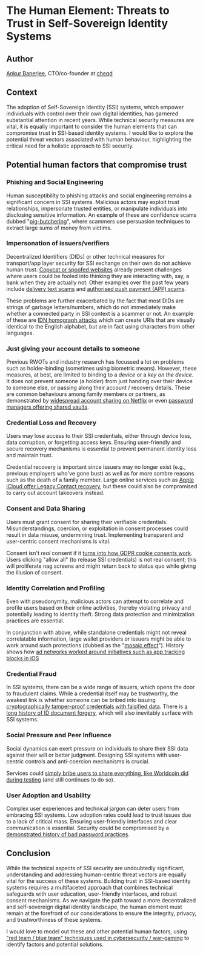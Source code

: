 # The Human Element: Threats to Trust in Self-Sovereign Identity Systems

## Author

[Ankur Banerjee](https://twitter.com/ankurb), CTO/co-founder at [cheqd](https://cheqd.io)

## Context

The adoption of Self-Sovereign Identity (SSI) systems, which empower individuals with control over their own digital identities, has garnered substantial attention in recent years. While technical security measures are vital, it is equally important to consider the human elements that can compromise trust in SSI-based identity systems. I would like to explore the potential threat vectors associated with human behaviour, highlighting the critical need for a holistic approach to SSI security.

## Potential human factors that compromise trust

### Phishing and Social Engineering

Human susceptibility to phishing attacks and social engineering remains a significant concern in SSI systems. Malicious actors may exploit trust relationships, impersonate trusted entities, or manipulate individuals into disclosing sensitive information. An example of these are confidence scams dubbed "[pig-butchering](https://www.forbes.com/sites/cyrusfarivar/2022/09/09/pig-butchering-crypto-super-scam/)", where scammers use persuasion techniques to extract large sums of money from victims.

### Impersonation of issuers/verifiers

Decentralized Identifiers (DIDs) or other technical measures for transport/app layer security for SSI exchange on their own do not achieve human trust. [Copycat or spoofed websites](https://www.which.co.uk/consumer-rights/advice/how-to-spot-a-copycat-website-a4iDh0D1VIP7) already present challenges where users could be fooled into thinking they are interacting with, say, a bank when they are actually not. Other examples over the past few years include [delivery text scams](https://www.bbc.co.uk/news/newsbeat-57654967) and [authorised push payment (APP) scams](https://www.psr.org.uk/our-work/app-scams/).

These problems are further exacerbated by the fact that most DIDs are strings of garbage letters/numbers, which do not immediately make whether a connected party in SSI context is a scammer or not. An example of these are [IDN homograph attacks](https://en.wikipedia.org/wiki/IDN_homograph_attack) which can create URIs that are visually identical to the English alphabet, but are in fact using characters from other languages.

### Just giving your account details to someone

Previous RWOTs and industry research has focussed a lot on problems such as holder-binding (sometimes using biometric means). However, these measures, at best, are limited to binding to a *device* or a *key on the device*. It does not prevent someone (a holder) from just handing over their device to someone else, or passing along their account / recovery details. These are common behaviours among family members or partners, as demonstrated by [widespread account sharing on Netflix](https://time.com/6223415/netflix-password-sharing-crackdown/) or even [password managers offering shared vaults](https://security.stackexchange.com/q/234747/3139).

### Credential Loss and Recovery

Users may lose access to their SSI credentials, either through device loss, data corruption, or forgetting access keys. Ensuring user-friendly and secure recovery mechanisms is essential to prevent permanent identity loss and maintain trust.

Credential recovery is important since issuers may no longer exist (e.g., previous employers who've gone bust) as well as for more sombre reasons such as the death of a family member. Large online services such as [Apple iCloud offer Legacy Contact recovery](https://support.apple.com/en-us/HT208510), but these could also be compromised to carry out account takeovers instead.

### Consent and Data Sharing

Users must grant consent for sharing their verifiable credentials. Misunderstandings, coercion, or exploitation in consent processes could result in data misuse, undermining trust. Implementing transparent and user-centric consent mechanisms is vital.

Consent isn't *real* consent if it [turns into how GDPR cookie consents work](https://www.wired.co.uk/article/gdpr-cookie-consent-eprivacy). Users clicking "allow all" (to release SSI credentials) is not real consent; this will proliferate nag screens and might return back to status quo while giving the illusion of consent.

### Identity Correlation and Profiling

Even with pseudonymity, malicious actors can attempt to correlate and profile users based on their online activities, thereby violating privacy and potentially leading to identity theft. Strong data protection and minimization practices are essential.

In conjunction with above, while standalone credentials might not reveal correlatable information, large wallet providers or issuers might be able to work around such protections (dubbed as the "[mosaic effect](https://blogs.icrc.org/law-and-policy/2021/02/09/mosaic-effect-revelation-risks/)"). History shows how [ad networks worked around initiatives such as app tracking blocks in iOS](https://blog.hubspot.com/marketing/how-advertisers-are-navigating-ios-14)

### Credential Fraud

In SSI systems, there can be a wide range of issuers, which opens the door to fraudulent claims. While a credential itself may be trustworthy, the weakest link is whether someone can be bribed into issuing [cryptographically tamper-proof credentials with falsified data](https://www.theguardian.com/money/2022/nov/24/100-people-arrested-ispoof-uk-biggest-investigation). There is [a long history of ID document forgery](https://en.wikipedia.org/wiki/Identity_document_forgery), which will also inevitably surface with SSI systems.

### Social Pressure and Peer Influence

Social dynamics can exert pressure on individuals to share their SSI data against their will or better judgment. Designing SSI systems with user-centric controls and anti-coercion mechanisms is crucial.

Services could [simply bribe users to share everything, like Worldcoin did during testing](https://www.technologyreview.com/2022/04/06/1048981/worldcoin-cryptocurrency-biometrics-web3/) (and still continues to do so).

### User Adoption and Usability

Complex user experiences and technical jargon can deter users from embracing SSI systems. Low adoption rates could lead to trust issues due to a lack of critical mass. Ensuring user-friendly interfaces and clear communication is essential. Security could be compromised by a [demonstrated history of bad password practices](https://blog.lastpass.com/2021/01/7-bad-password-habits-to-break-now-2/).

## Conclusion

While the technical aspects of SSI security are undoubtedly significant, understanding and addressing human-centric threat vectors are equally vital for the success of these systems. Building trust in SSI-based identity systems requires a multifaceted approach that combines technical safeguards with user education, user-friendly interfaces, and robust consent mechanisms. As we navigate the path toward a more decentralized and self-sovereign digital identity landscape, the human element must remain at the forefront of our considerations to ensure the integrity, privacy, and trustworthiness of these systems.

I would love to model out these and other potential human factors, using ["red team / blue team" techniques used in cybersecurity / war-gaming](https://en.wikipedia.org/wiki/Red_team) to identify factors and potential solutions.
